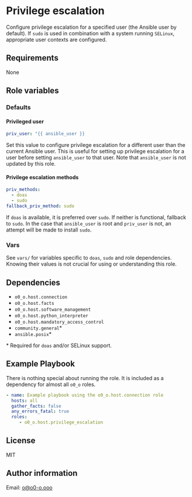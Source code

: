 # Privilege escalation

Configure privilege escalation for a specified user (the Ansible user by default). If `sudo` is used in combination with a system running `SELinux`, appropriate user contexts are configured.

## Requirements

None

## Role variables

### Defaults

#### Privileged user

```yaml
priv_user: "{{ ansible_user }}
```

Set this value to configure privilege escalation for a different user than the current Ansible user. This is useful for setting up privilege escalation for a user before setting `ansible_user` to that user. Note that `ansible_user` is not updated by this role.

#### Privilege escalation methods

```yaml
priv_methods:
  - doas
  - sudo
fallback_priv_method: sudo
```

If `doas` is available, it is preferred over `sudo`. If neither is functional, fallback to `sudo`. In the case that `ansible_user` is root and `priv_user` is not, an attempt will be made to install `sudo`.

### Vars

See `vars/` for variables specific to `doas`, `sudo` and role dependencies. Knowing their values is not crucial for using or understanding this role.

## Dependencies

- `o0_o.host.connection`
- `o0_o.host.facts`
- `o0_o.host.software_management`
- `o0_o.host.python_interpreter`
- `o0_o.host.mandatory_access_control`
- `community.general`*
- `ansible.posix`*

\* Required for `doas` and/or SELinux support.

## Example Playbook

There is nothing special about running the role. It is included as a dependency for almost all `o0_o` roles.

```yaml
- name: Example playbook using the o0_o.host.connection role
  hosts: all
  gather_facts: false
  any_errors_fatal: true
  roles:
     - o0_o.host.privilege_escalation
```

## License

MIT

## Author information

Email: o@o0-o.ooo
